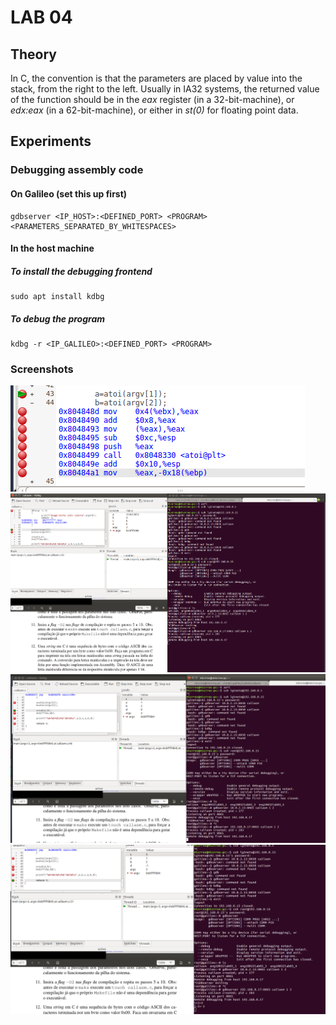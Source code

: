 # LAB 04

## Theory

In C, the convention is that the parameters are placed by value into the stack, from the right to the left.
Usually in IA32 systems, the returned value of the function should be in the *eax* register (in a 32-bit-machine), or *edx:eax* (in a 62-bit-machine), or either in *st(0)* for floating point data.

## Experiments

### Debugging assembly code

#### On Galileo (set this up first)
```
gdbserver <IP_HOST>:<DEFINED_PORT> <PROGRAM> <PARAMETERS_SEPARATED_BY_WHITESPACES>
```

#### In the host machine

##### To install the debugging frontend
```
sudo apt install kdbg
```

##### To debug the program
```
kdbg -r <IP_GALILEO>:<DEFINED_PORT> <PROGRAM>
```

### Screenshots

![1](resources/debugging-asm-code.png)
![2](resources/Lab-04-debugging-kdbg.png)
![3](resources/debugging-pt2.png)
![4](resources/debugging-callasm-end.png)
